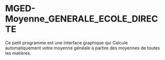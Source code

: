 # MGED-Moyenne_GENERALE_ECOLE_DIRECTE
Ce petit programme est une interface graphique qui Calcule automatiquement votre moyenne généale à partire des moyennes de toutes les matières.
